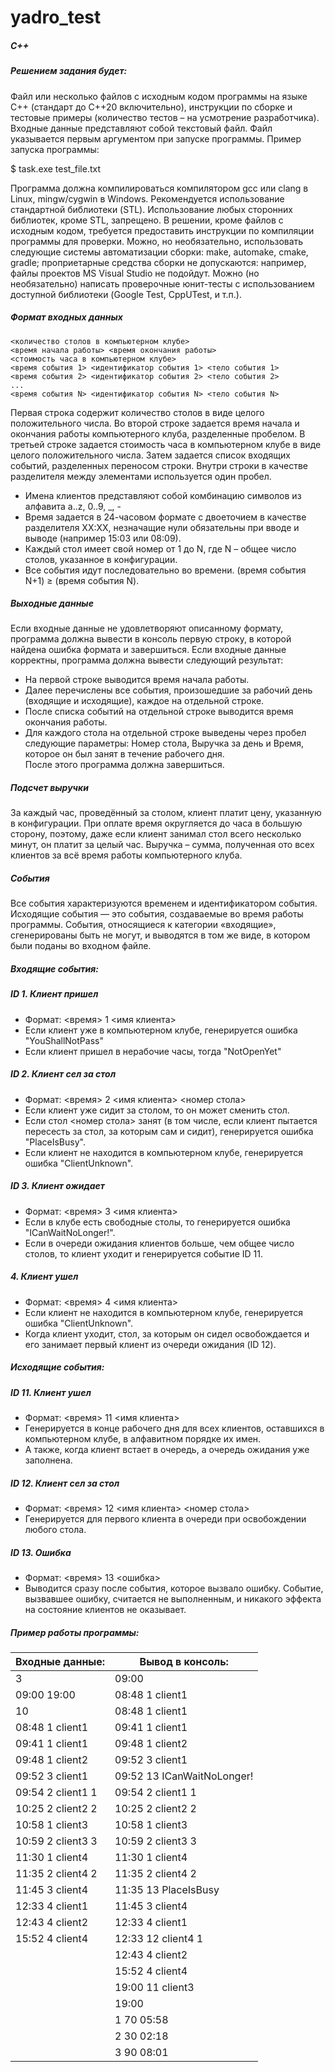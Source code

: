 # yadro_test
<h5>C++</h5>
<h5>Решением задания будет: </h5>
Файл или несколько файлов с исходным кодом программы
на языке C++ (стандарт до C++20 включительно), инструкции по сборке и тестовые
примеры (количество тестов – на усмотрение разработчика).
Входные данные представляют собой текстовый файл. Файл указывается первым
аргументом при запуске программы. Пример запуска программы:

$ task.exe test_file.txt

Программа должна компилироваться компилятором gcc или clang в Linux,
mingw/cygwin в Windows. Рекомендуется использование стандартной библиотеки
(STL). Использование любых сторонних библиотек, кроме STL, запрещено. В
решении, кроме файлов с исходным кодом, требуется предоставить инструкции по
компиляции программы для проверки. Можно, но необязательно, использовать
следующие системы автоматизации сборки: make, automake, cmake, gradle;
проприетарные средства сборки не допускаются: например, файлы проектов MS
Visual Studio не подойдут.
Можно (но необязательно) написать проверочные юнит-тесты с использованием
доступной библиотеки (Google Test, CppUTest, и т.п.).
<h5>Формат входных данных</h5>

~~~
<количество столов в компьютерном клубе>
<время начала работы> <время окончания работы>
<стоимость часа в компьютерном клубе>
<время события 1> <идентификатор события 1> <тело события 1>
<время события 2> <идентификатор события 2> <тело события 2>
...
<время события N> <идентификатор события N> <тело события N>
~~~
Первая строка содержит количество столов в виде целого положительного числа.
Во второй строке задается время начала и окончания работы компьютерного клуба,
разделенные пробелом.
В третьей строке задается стоимость часа в компьютерном клубе в виде целого
положительного числа.
Затем задается список входящих событий, разделенных переносом строки. Внутри
строки в качестве разделителя между элементами используется один пробел.
<ul>
<li>Имена клиентов представляют собой комбинацию символов из алфавита a..z, 0..9, _, -</li>
<li>Время задается в 24-часовом формате с двоеточием в качестве разделителя
XX:XX, незначащие нули обязательны при вводе и выводе (например 15:03 или
08:09). </li>
<li>Каждый стол имеет свой номер от 1 до N, где N – общее число столов, указанное в
конфигурации.</li>
<li>Все события идут последовательно во времени. (время события N+1) ≥ (время
события N).</li>
</ul>
<h5>Выходные данные</h5>
Если входные данные не удовлетворяют описанному формату, программа должна
вывести в консоль первую строку, в которой найдена ошибка формата и
завершиться.
Если входные данные корректны, программа должна вывести следующий результат:
<ul>
<li>На первой строке выводится время начала работы.</li>
<li>Далее перечислены все события, произошедшие за рабочий день (входящие и
исходящие), каждое на отдельной строке. </li>
<li>После списка событий на отдельной строке выводится время окончания
работы. </li>
<li>Для каждого стола на отдельной строке выведены через пробел следующие
параметры: Номер стола, Выручка за день и Время, которое он был занят в
течение рабочего дня. </li>
После этого программа должна завершиться.
</ul> 
<h5>Подсчет выручки</h5>
За каждый час, проведённый за столом, клиент платит цену, указанную в
конфигурации. При оплате время округляется до часа в большую сторону, поэтому,
даже если клиент занимал стол всего несколько минут, он платит за целый час.
Выручка – сумма, полученная ото всех клиентов за всё время работы компьютерного
клуба.
<h5>События</h5>
Все события характеризуются временем и идентификатором события. Исходящие
события — это события, создаваемые во время работы программы. События,
относящиеся к категории «входящие», сгенерированы быть не могут, и выводятся в
том же виде, в котором были поданы во входном файле.
<h5>Входящие события:</h5>
<h5>ID 1. Клиент пришел</h5>
<ul>
<li>Формат: &lt;время&gt; 1 &lt;имя клиента&gt;</li>
<li>Если клиент уже в компьютерном клубе, генерируется ошибка &quot;YouShallNotPass&quot; </li>
<li>Если клиент пришел в нерабочие часы, тогда &quot;NotOpenYet&quot; </li>
</ul>
<h5>ID 2. Клиент сел за стол</h5>
<ul>
<li>Формат: &lt;время&gt; 2 &lt;имя клиента&gt; &lt;номер стола&gt;
<li>Если клиент уже сидит за столом, то он может сменить стол.</li>
<li>Если стол &lt;номер стола&gt; занят (в том числе, если клиент пытается пересесть за
стол, за которым сам и сидит), генерируется ошибка &quot;PlaceIsBusy&quot;.</li>
<li>Если клиент не находится в компьютерном клубе, генерируется ошибка
&quot;ClientUnknown&quot;.</li>
</ul>   
<h5>ID 3. Клиент ожидает</h5>
<ul>   
<li>Формат: &lt;время&gt; 3 &lt;имя клиента&gt;</li>
<li>Если в клубе есть свободные столы, то генерируется ошибка &quot;ICanWaitNoLonger!&quot;.</li>
<li>Если в очереди ожидания клиентов больше, чем общее число столов, то клиент
уходит и генерируется событие ID 11.</li>
</ul>   
<h5>4. Клиент ушел</h5>
<ul>
<li>Формат: &lt;время&gt; 4 &lt;имя клиента&gt;</li>
<li>Если клиент не находится в компьютерном клубе, генерируется ошибка
&quot;ClientUnknown&quot;.</li>
<li>Когда клиент уходит, стол, за которым он сидел освобождается и его занимает
первый клиент из очереди ожидания (ID 12).</li>
</ul>
<h5>Исходящие события:</h5>
<h5>ID 11. Клиент ушел</h5>
<ul>
<li>Формат: &lt;время&gt; 11 &lt;имя клиента&gt;</li>
<li>Генерируется в конце рабочего дня для всех клиентов, оставшихся в компьютерном
клубе, в алфавитном порядке их имен. </li>
<li>А также, когда клиент встает в очередь, а очередь ожидания уже заполнена.</li>
</ul>
<h5>ID 12. Клиент сел за стол</h5>
<ul>
<li>Формат: &lt;время&gt; 12 &lt;имя клиента&gt; &lt;номер стола&gt;</li>
<li>Генерируется для первого клиента в очереди при освобождении любого стола.</li>
</ul>
<h5>ID 13. Ошибка</h5>
<ul>
<li>Формат: &lt;время&gt; 13 &lt;ошибка&gt;</li>
<li>Выводится сразу после события, которое вызвало ошибку. Событие, вызвавшее
ошибку, считается не выполненным, и никакого эффекта на состояние клиентов не
оказывает.</li>
</ul>
<h5>Пример работы программы:</h5>

| Входные данные:   | Вывод в консоль:          |
|-------------------|---------------------------|
| 3                 | 09:00                     |
| 09:00 19:00       | 08:48 1 client1           |
| 10                | 08:48 1 client1           |
| 08:48 1 client1   | 09:41 1 client1           |
| 09:41 1 client1   | 09:48 1 client2           |
| 09:48 1 client2   | 09:52 3 client1           |
| 09:52 3 client1   | 09:52 13 ICanWaitNoLonger! |
| 09:54 2 client1 1 | 09:54 2 client1 1         |
| 10:25 2 client2 2 | 10:25 2 client2 2         |
| 10:58 1 client3   | 10:58 1 client3           |
| 10:59 2 client3 3 | 10:59 2 client3 3         |
| 11:30 1 client4   | 11:30 1 client4           |
| 11:35 2 client4 2 | 11:35 2 client4 2         |
| 11:45 3 client4   | 11:35 13 PlaceIsBusy      |
| 12:33 4 client1   | 11:45 3 client4           |
| 12:43 4 client2   | 12:33 4 client1           |
| 15:52 4 client4   | 12:33 12 client4 1        |
|                   | 12:43 4 client2           |
|                   | 15:52 4 client4           |
|                   | 19:00 11 client3          |
|                   | 19:00                     |
|                   | 1 70 05:58                |
|                   | 2 30 02:18                |
|                   | 3 90 08:01                |
